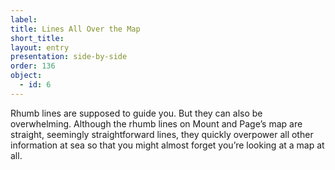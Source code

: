 ```yaml
---
label: 
title: Lines All Over the Map
short_title:
layout: entry
presentation: side-by-side
order: 136
object:
  - id: 6
---
```

Rhumb lines are supposed to guide you. But they can also be overwhelming. Although the rhumb lines on Mount and Page’s map are straight, seemingly straightforward lines, they quickly overpower all other information at sea so that you might almost forget you’re looking at a map at all. 